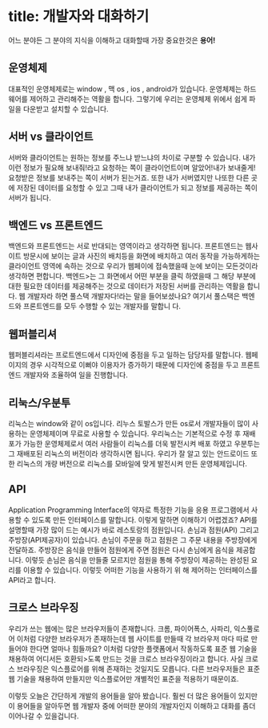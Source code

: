 # title: 개발자와 대화하기

어느 분야든 그 분야의 지식을 이해하고 대화할때 가장 중요한것은 **용어!**




## 운영체제

대표적인 운영체제로는 window , 맥 os , ios , android가 있습니다. 운영체제는 하드웨어를 제어하고 관리해주는 역활을 합니다. 그렇기에 우리는 운영체제 위에서 쉽게 파일을 다운받고 설치할 수 있습니다.





## 서버 vs 클라이언트

서버와 클라이언트는 원하는 정보를 주느냐 받느냐의 차이로 구분할 수 있습니다. 내가 이런 정보가 필요해 보내줘!라고 요청하는 쪽이 클라이언트이며 알았어!내가 보내줄게! 요청받은 정보를 보내주는 쪽이 서버가 된는거죠. 또한 내가 서버였지만 나또한 다른 곳에 저장된 데이터를 요청할 수 있고 그때 내가 클라이언트가 되고 정보를 제공하는 쪽이 서버가 됩니다.





## 백엔드 vs 프론트엔드

백엔드와 프론트엔드는 서로 반대되는 영역이라고 생각하면 됩니다. 프론트엔드는 웹사이트 방문시에 보이는 글과 사진의 배치등을 화면에 배치하고 여러 동작을 가능하게하는 클라이언트 영역에 속하는 것으로 우리가 웹페이에 접속했을때 눈에 보이는 모든것이라 생각하면 편합니다. 백엔드>는 그 화면에서 어떤 부분을 클릭 하였을때 그 해당 부분에 대한 필요한 데이터를 제공해주는 것으로 데이터가 저장된 서버를 관리하는 역활을 합니다. 웹 개발자라 하면 풀스택 개발자다!라는 말을 들어보셨나요? 여기서 풀스택은 백엔드와 프론트엔드를 모두 수행할 수 있는 개발자를 말합니
다.





## 웹퍼블리셔

웹퍼블리셔라는 프로트엔드에서 디자인에 중점을 두고 일하는 담당자를 말합니다. 웹페이지의 경우 시각적으로 이뻐야 이용자가 증가하기 때문에 디자인에 중점을 두고 프론트엔드 개발자와 조율하여 일을 진행합니다.





## 리눅스/우분투

리눅스는 window와 같이 os입니다. 리누스 토발스가 만든 os로서 개발자들이 많이 사용하는 운영체제이며 무료로 사용할 수 있습니다. 우리눅스는 기본적으로 수정 후 재배포가 가능한 운영체제로서 여러 사람들이 리눅스를 더욱 발전시켜 배포 하였고 우분투는 그 재배포된 리눅스의 버전이라
 생각하시면 됩니다. 우리가 잘 알고 있는 안드로이드 또한 리눅스의 개량 버전으로 리눅스를 모바일에 맞게 발전시켜 만든 운영체제입니다.





## API

Application Programming Interface의 약자로 특정한 기능을 응용 프로그램에서 사용할 수 있도록 만든 인터페이스를 말합니다. 이렇게 말하면 이해하기 어렵겠죠? API를 설명할때 가장 많이 드는 예시가 바로 레스토랑의 점원입니다. 손님과 점원(API) 그리고 주방장(API제공자)이 있습니다. 손님이 주문을 하고 점원은 그 주문 내용을 주방장에게 전달하죠. 주방장은 음식을 만들어 점원에게 주면 점원은 다시 손님에게 음식을 제공합니다. 이렇듯 손님은 음식을 만들줄 모르지만 점원을 통해 주방장이 제공하는 완성된 요리를 이용할 수 있습니다. 이렇듯 어떠한 기능을 사용하기 위
해 제어하는 인터페이스를 API라고 합니다.





## 크로스 브라우징

우리가 쓰는 웹에는 많은 브라우저들이 존재합니다. 크롬, 파이어폭스, 사파리, 익스풀로어 이처럼 다양한 브라우저가 존재하는데 웹 사이트를 만들때 각 브라우저 마다 따로 만들어야 한다면 얼마나 힘들까요? 이처럼 다양한 플랫폼에서 작동하도록 표준 웹 기술을 채용하여 어디서든 호환되>도록 만드는 것을 크로스 브라우징이라고 합니다. 사실 크로스 브라우징은 익스플로어를 위해 존재하는 것일지도 모릅니다. 다른 브라우저들은 표준 웹 기술을 채용하여 만들지만 익스플로어만 개별적인 표준을 적용하기 때문이죠.





이렇듯 오늘은 간단하게 개발의 용어들을 알아 봤습니다. 훨씬 더 많은 용어들이 있지만 이 용어들을 알아두면 웹 개발자 중에 어떠한 분야의 개발자인지 이해하고 대화를 좀더 이어나갈 수 있을겁니다.
